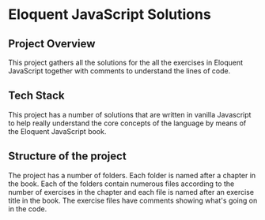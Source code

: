 # Eloquent JavaScript Solutions
## Project Overview

This project gathers all the solutions for the all the exercises in Eloquent JavaScript together with comments to understand the lines of code.

## Tech Stack

This project has a number of solutions that are written in vanilla Javascript to help really understand the core concepts of the language by means of the Eloquent JavaScript book.

## Structure of the project

The project has a number of folders. Each folder is named after a chapter in the book. Each of the folders contain numerous files according to the number of exercises in the chapter and each file is named after an exercise title in the book.
The exercise files have comments showing what's going on in the code.